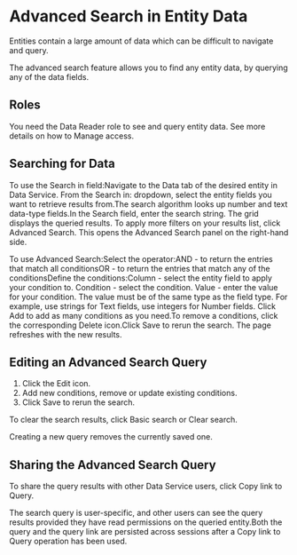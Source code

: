 ﻿---
sidebar_position: 8
---

# Advanced Search in Entity Data

Entities contain a large amount of data which can be difficult to navigate and query.

The advanced search feature allows you to find any entity data, by querying any of the data fields.

## Roles

You need the Data Reader role to see and query entity data. See more details on how to Manage access.


## Searching for Data

To use the Search in field:Navigate to the Data tab of the desired entity in Data Service. From the Search in: dropdown, select the entity fields you want to retrieve results from.The search algorithm looks up number and text data-type fields.In the Search field, enter the search string. The grid displays the queried results. To apply more filters on your results list, click Advanced Search. This opens the Advanced Search panel on the right-hand side.

To use Advanced Search:Select the operator:AND - to return the entries that match all conditionsOR - to return the entries that match any of the conditionsDefine the conditions:Column - select the entity field to apply your condition to. Condition - select the condition. Value - enter the value for your condition. The value must be of the same type as the field type. For example, use strings for Text fields, use integers for Number fields. Click Add to add as many conditions as you need.To remove a conditions, click the corresponding Delete icon.Click Save to rerun the search. The page refreshes with the new results.


## Editing an Advanced Search Query

1. Click the Edit icon.
2. Add new conditions, remove or update existing conditions.
3. Click Save to rerun the search.

To clear the search results, click Basic search or Clear search.

Creating a new query removes the currently saved one.


## Sharing the Advanced Search Query

To share the query results with other Data Service users, click Copy link to Query.

The search query is user-specific, and other users can see the query results provided they have read permissions on the queried entity.Both the query and the query link are persisted across sessions after a Copy link to Query operation has been used.

